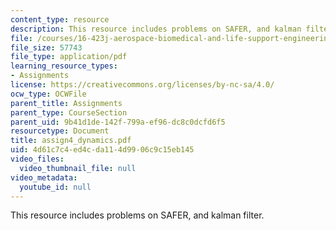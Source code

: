 ```yaml
---
content_type: resource
description: This resource includes problems on SAFER, and kalman filter.
file: /courses/16-423j-aerospace-biomedical-and-life-support-engineering-spring-2006/4d61c7c4ed4cda114d9906c9c15eb145_assign4_dynamics.pdf
file_size: 57743
file_type: application/pdf
learning_resource_types:
- Assignments
license: https://creativecommons.org/licenses/by-nc-sa/4.0/
ocw_type: OCWFile
parent_title: Assignments
parent_type: CourseSection
parent_uid: 9b41d1de-142f-799a-ef96-dc8c0dcfd6f5
resourcetype: Document
title: assign4_dynamics.pdf
uid: 4d61c7c4-ed4c-da11-4d99-06c9c15eb145
video_files:
  video_thumbnail_file: null
video_metadata:
  youtube_id: null
---
```

This resource includes problems on SAFER, and kalman filter.